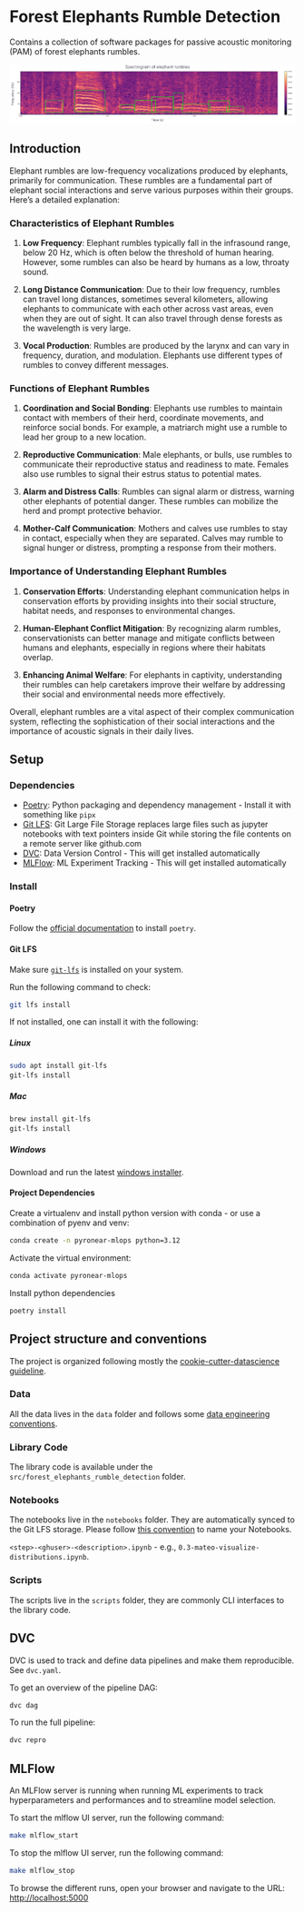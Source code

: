 # Forest Elephants Rumble Detection

Contains a collection of software packages for passive acoustic monitoring
(PAM) of forest elephants rumbles.

![Elephant rumbles](./docs/assets/images/spectrograms/rumbles_intro.png)

## Introduction

Elephant rumbles are low-frequency vocalizations produced by elephants,
primarily for communication. These rumbles are a fundamental part of elephant
social interactions and serve various purposes within their groups. Here’s a
detailed explanation:

### Characteristics of Elephant Rumbles

1. __Low Frequency__: Elephant rumbles typically fall in the infrasound range,
   below 20 Hz, which is often below the threshold of human hearing. However,
some rumbles can also be heard by humans as a low, throaty sound.

2. __Long Distance Communication__: Due to their low frequency, rumbles can
   travel long distances, sometimes several kilometers, allowing elephants to
communicate with each other across vast areas, even when they are out of sight.
It can also travel through dense forests as the wavelength is very large.

3. __Vocal Production__: Rumbles are produced by the larynx and can vary in
   frequency, duration, and modulation. Elephants use different types of
rumbles to convey different messages.

### Functions of Elephant Rumbles

1. __Coordination and Social Bonding__: Elephants use rumbles to maintain
   contact with members of their herd, coordinate movements, and reinforce
social bonds. For example, a matriarch might use a rumble to lead her group to
a new location.

2. __Reproductive Communication__: Male elephants, or bulls, use rumbles to
   communicate their reproductive status and readiness to mate. Females also
use rumbles to signal their estrus status to potential mates.

3. __Alarm and Distress Calls__: Rumbles can signal alarm or distress, warning
   other elephants of potential danger. These rumbles can mobilize the herd and
prompt protective behavior.

4. __Mother-Calf Communication__: Mothers and calves use rumbles to stay in
   contact, especially when they are separated. Calves may rumble to signal
hunger or distress, prompting a response from their mothers.

### Importance of Understanding Elephant Rumbles

1. __Conservation Efforts__: Understanding elephant communication helps in
   conservation efforts by providing insights into their social structure,
habitat needs, and responses to environmental changes.

2. __Human-Elephant Conflict Mitigation__: By recognizing alarm rumbles,
   conservationists can better manage and mitigate conflicts between humans and
elephants, especially in regions where their habitats overlap.

3. __Enhancing Animal Welfare__: For elephants in captivity, understanding
   their rumbles can help caretakers improve their welfare by addressing their
social and environmental needs more effectively.

Overall, elephant rumbles are a vital aspect of their complex communication
system, reflecting the sophistication of their social interactions and the
importance of acoustic signals in their daily lives.

## Setup

### Dependencies

- [Poetry](https://python-poetry.org/): Python packaging and dependency
management - Install it with something like `pipx`
- [Git LFS](https://git-lfs.com/): Git Large File Storage replaces large
files such as jupyter notebooks with text pointers inside Git while
storing the file contents on a remote server like github.com
- [DVC](https://dvc.org/): Data Version Control  - This will get
installed automatically
- [MLFlow](https://mlflow.org/): ML Experiment Tracking - This will get
installed automatically

### Install

#### Poetry

Follow the [official documentation](https://python-poetry.org/docs/) to install `poetry`.

#### Git LFS

Make sure [`git-lfs`](https://git-lfs.com/) is installed on your system.

Run the following command to check:

```sh
git lfs install
```

If not installed, one can install it with the following:

##### Linux

```sh
sudo apt install git-lfs
git-lfs install
```

##### Mac

```sh
brew install git-lfs
git-lfs install
```

##### Windows

Download and run the latest [windows installer](https://github.com/git-lfs/git-lfs/releases).

#### Project Dependencies

Create a virtualenv and install python version with conda - or use a
combination of pyenv and venv:

```sh
conda create -n pyronear-mlops python=3.12
```

Activate the virtual environment:

```sh
conda activate pyronear-mlops
```

Install python dependencies

```sh
poetry install
```

## Project structure and conventions

The project is organized following mostly the [cookie-cutter-datascience
guideline](https://drivendata.github.io/cookiecutter-data-science/#directory-structure).

### Data

All the data lives in the `data` folder and follows some [data engineering
conventions](https://docs.kedro.org/en/stable/faq/faq.html#what-is-data-engineering-convention).

### Library Code

The library code is available under the `src/forest_elephants_rumble_detection` folder.

### Notebooks

The notebooks live in the `notebooks` folder. They are automatically synced to
the Git LFS storage.
Please follow [this
convention](https://drivendata.github.io/cookiecutter-data-science/#notebooks-are-for-exploration-and-communication)
to name your Notebooks.

`<step>-<ghuser>-<description>.ipynb` - e.g., `0.3-mateo-visualize-distributions.ipynb`.

### Scripts

The scripts live in the `scripts` folder, they are
commonly CLI interfaces to the library
code.

## DVC

DVC is used to track and define data pipelines and make them
reproducible. See `dvc.yaml`.

To get an overview of the pipeline DAG:

```sh
dvc dag
```

To run the full pipeline:

```sh
dvc repro
```

## MLFlow

An MLFlow server is running when running ML experiments to track
hyperparameters and performances and to streamline model
selection.

To start the mlflow UI server, run the following command:

```sh
make mlflow_start
```

To stop the mlflow UI server, run the following command:

```sh
make mlflow_stop
```

To browse the different runs, open your browser and navigate to the URL:
[http://localhost:5000](http://localhost:5000)
